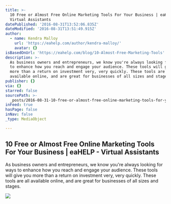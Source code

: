 ```yaml
---
title: >-
  10 Free or Almost Free Online Marketing Tools For Your Business | eaHELP -
  Virtual Assistants
datePublished: '2016-08-31T13:52:06.835Z'
dateModified: '2016-08-31T13:51:49.915Z'
author:
  - name: Kendra Malloy
    url: 'https://eahelp.com/author/kendra-malloy/'
    avatar: {}
isBasedOnUrl: 'https://eahelp.com/blog/10-Almost-Free-Marketing-Tools'
description: >-
  As business owners and entrepreneurs, we know you're always looking for ways
  to enhance how you reach and engage your audience. These tools will give you
  more than a return on investment very, very quickly. These tools are all
  available online, and are great for businesses of all sizes and stages.
publisher: {}
via: {}
starred: false
sourcePath: >-
  _posts/2016-08-31-10-free-or-almost-free-online-marketing-tools-for-your-busin.md
inFeed: true
hasPage: false
inNav: false
_type: MediaObject

---
```

<article style=""><h1>10 Free or Almost Free Online Marketing Tools For Your Business | eaHELP - Virtual Assistants</h1><p>As business owners and entrepreneurs, we know you're always looking for ways to enhance how you reach and engage your audience. These tools will give you more than a return on investment very, very quickly. These tools are all available online, and are great for businesses of all sizes and stages.</p><img src="https://eahelp.com/wp-content/uploads/2016/05/10-Almost-Free-Marketing-Tools.jpg" /></article>